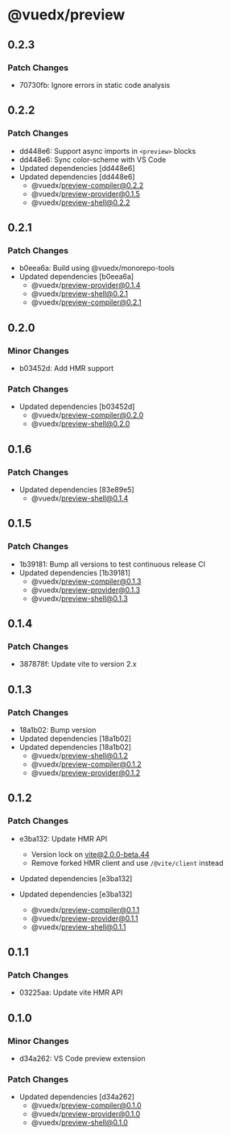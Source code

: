 # @vuedx/preview

## 0.2.3

### Patch Changes

- 70730fb: Ignore errors in static code analysis

## 0.2.2

### Patch Changes

- dd448e6: Support async imports in `<preview>` blocks
- dd448e6: Sync color-scheme with VS Code
- Updated dependencies [dd448e6]
- Updated dependencies [dd448e6]
  - @vuedx/preview-compiler@0.2.2
  - @vuedx/preview-provider@0.1.5
  - @vuedx/preview-shell@0.2.2

## 0.2.1

### Patch Changes

- b0eea6a: Build using @vuedx/monorepo-tools
- Updated dependencies [b0eea6a]
  - @vuedx/preview-provider@0.1.4
  - @vuedx/preview-shell@0.2.1
  - @vuedx/preview-compiler@0.2.1

## 0.2.0

### Minor Changes

- b03452d: Add HMR support

### Patch Changes

- Updated dependencies [b03452d]
  - @vuedx/preview-compiler@0.2.0
  - @vuedx/preview-shell@0.2.0

## 0.1.6

### Patch Changes

- Updated dependencies [83e89e5]
  - @vuedx/preview-shell@0.1.4

## 0.1.5

### Patch Changes

- 1b39181: Bump all versions to test continuous release CI
- Updated dependencies [1b39181]
  - @vuedx/preview-compiler@0.1.3
  - @vuedx/preview-provider@0.1.3
  - @vuedx/preview-shell@0.1.3

## 0.1.4

### Patch Changes

- 387878f: Update vite to version 2.x

## 0.1.3

### Patch Changes

- 18a1b02: Bump version
- Updated dependencies [18a1b02]
- Updated dependencies [18a1b02]
  - @vuedx/preview-shell@0.1.2
  - @vuedx/preview-compiler@0.1.2
  - @vuedx/preview-provider@0.1.2

## 0.1.2

### Patch Changes

- e3ba132: Update HMR API

  - Version lock on vite@2.0.0-beta.44
  - Remove forked HMR client and use `/@vite/client` instead

- Updated dependencies [e3ba132]
- Updated dependencies [e3ba132]
  - @vuedx/preview-compiler@0.1.1
  - @vuedx/preview-provider@0.1.1
  - @vuedx/preview-shell@0.1.1

## 0.1.1

### Patch Changes

- 03225aa: Update vite HMR API

## 0.1.0

### Minor Changes

- d34a262: VS Code preview extension

### Patch Changes

- Updated dependencies [d34a262]
  - @vuedx/preview-compiler@0.1.0
  - @vuedx/preview-provider@0.1.0
  - @vuedx/preview-shell@0.1.0
